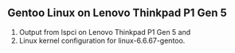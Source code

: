 ## Gentoo Linux on Lenovo Thinkpad P1 Gen 5

1. Output from lspci on Lenovo Thinkpad P1 Gen 5 and
1. Linux kernel configuration for linux-6.6.67-gentoo.


